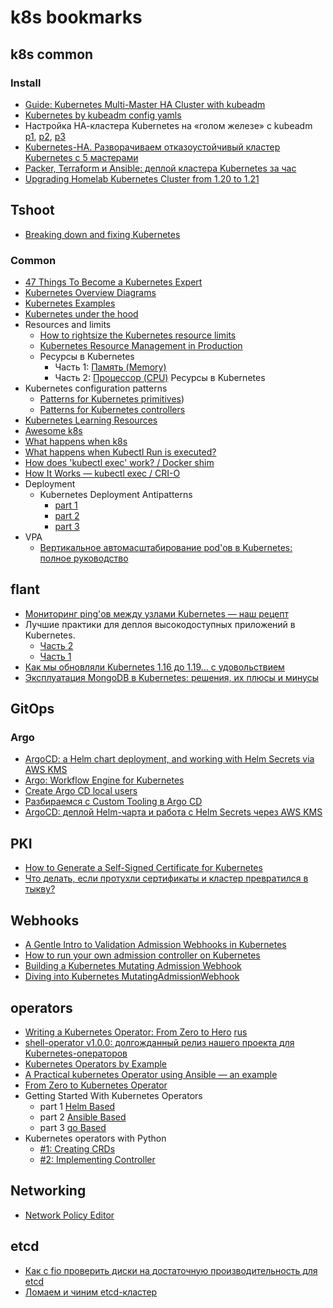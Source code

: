 # k8s bookmarks

## k8s common

### Install

- [Guide: Kubernetes Multi-Master HA Cluster with kubeadm](https://tansanrao.com/kubernetes-ha-cluster-with-kubeadm/)
- [Kubernetes by kubeadm config yamls](https://medium.com/@kosta709/kubernetes-by-kubeadm-config-yamls-94e2ee11244)
- Настройка НА-кластера Kubernetes на «голом железе» с kubeadm [p1](https://habr.com/ru/company/southbridge/blog/439562/), [p2](https://habr.com/ru/company/southbridge/blog/443110/), [p3](https://habr.com/ru/company/southbridge/blog/443658/)
- [Kubernetes-HA. Разворачиваем отказоустойчивый кластер Kubernetes c 5 мастерами](https://habr.com/ru/post/358264/)
- [Packer, Terraform и Ansible: деплой кластера Kubernetes за час](https://habr.com/ru/company/croc/blog/492616/)
- [Upgrading Homelab Kubernetes Cluster from 1.20 to 1.21](https://www.lisenet.com/2021/upgrading-homelab-kubernetes-cluster-from-1-20-to-1-21/)

## Tshoot

- [Breaking down and fixing Kubernetes](https://itnext.io/breaking-down-and-fixing-kubernetes-4df2f22f87c3)

### Common

- [47 Things To Become a Kubernetes Expert](https://ymmt2005.hatenablog.com/entry/k8s-things)
- [Kubernetes Overview Diagrams](https://brennerm.github.io/posts/kubernetes-overview-diagrams.html)
- [Kubernetes Examples](https://github.com/ContainerSolutions/kubernetes-examples)
- [Kubernetes under the hood](https://github.com/mvallim/kubernetes-under-the-hood)
- Resources and limits
  - [How to rightsize the Kubernetes resource limits](https://sysdig.com/blog/kubernetes-resource-limits/)
  - [Kubernetes Resource Management in Production](https://itnext.io/kubernetes-resource-management-in-production-d5382c904ed1)
  - Ресурсы в Kubernetes
    - Часть 1: [Память (Memory)](https://ealebed.github.io/posts/2019/%D1%80%D0%B5%D1%81%D1%83%D1%80%D1%81%D1%8B-%D0%B2-kubernetes-%D1%87%D0%B0%D1%81%D1%82%D1%8C-1-memory/)
    - Часть 2: [Процессор (CPU)](https://ealebed.github.io/posts/2019/%D1%80%D0%B5%D1%81%D1%83%D1%80%D1%81%D1%8B-%D0%B2-kubernetes-%D1%87%D0%B0%D1%81%D1%82%D1%8C-2-cpu/)
    Ресурсы в Kubernetes
- Kubernetes configuration patterns
  - [Patterns for Kubernetes primitives](https://developers.redhat.com/blog/2021/04/28/kubernetes-configuration-patterns-part-1-patterns-for-kubernetes-primitives#configuration_with_secrets))
  - [Patterns for Kubernetes controllers](https://developers.redhat.com/blog/2021/05/05/kubernetes-configuration-patterns-part-2-patterns-for-kubernetes-controllers#configuration_with_central_configmaps)
- [Kubernetes Learning Resources](https://docs.google.com/spreadsheets/d/10NltoF_6y3mBwUzQ4bcQLQfCE1BWSgUDcJXy-Qp2JEU/edit#gid=0)
- [Awesome k8s](https://github.com/ramitsurana/awesome-kubernetes)
- [What happens when k8s](https://github.com/jamiehannaford/what-happens-when-k8s)
- [What happens when Kubectl Run is executed?](https://link.medium.com/dsrKX2mvKhb)
- [How does 'kubectl exec' work? / Docker shim](https://erkanerol.github.io/post/how-kubectl-exec-works/)
- [How It Works — kubectl exec / CRI-O](https://itnext.io/how-it-works-kubectl-exec-e31325daa910)
- Deployment
  - Kubernetes Deployment Antipatterns
    - [part 1](https://medium.com/containers-101/kubernetes-deployment-antipatterns-part-1-9e7b54a08b9)
    - [part 2](https://medium.com/containers-101/kubernetes-deployment-antipatterns-part-2-2af25a710bc0)
    - [part 3](https://medium.com/containers-101/kubernetes-deployment-antipatterns-part-3-dfbdd2fd3292)
- VPA
  - [Вертикальное автомасштабирование pod'ов в Kubernetes: полное руководство](https://habr.com/ru/company/flant/blog/541642/)

## flant

- [Мониторинг ping'ов между узлами Kubernetes — наш рецепт](https://habr.com/ru/company/flant/blog/442798/)
- Лучшие практики для деплоя высокодоступных приложений в Kubernetes.
  - [Часть 2](https://habr.com/ru/company/flant/blog/549464/)
  - [Часть 1](https://habr.com/ru/company/flant/blog/545204/)
- [Как мы обновляли Kubernetes 1.16 до 1.19… с удовольствием](https://habr.com/ru/company/flant/blog/545724/)
- [Эксплуатация MongoDB в Kubernetes: решения, их плюсы и минусы](https://habr.com/ru/company/flant/blog/549040/)

## GitOps

### Argo

- [ArgoCD: a Helm chart deployment, and working with Helm Secrets via AWS KMS](https://itnext.io/argocd-a-helm-chart-deployment-and-working-with-helm-secrets-via-aws-kms-96509bfc5eb3)
- [Argo: Workflow Engine for Kubernetes](https://itnext.io/argo-workflow-engine-for-kubernetes-7ae81eda1cc5)
- [Create Argo CD local users](https://faun.pub/create-argo-cd-local-users-9e830db3763f?_branch_match_id=837017562568107773)
- [Разбираемся с Custom Tooling в Argo CD](https://habr.com/ru/post/517966/)
- [ArgoCD: деплой Helm-чарта и работа с Helm Secrets через AWS KMS](https://devsday.ru/blog/details/27843)

## PKI

- [How to Generate a Self-Signed Certificate for Kubernetes](https://phoenixnap.com/kb/kubernetes-ssl-certificates)
- [Что делать, если протухли сертификаты и кластер превратился в тыкву?](https://habr.com/ru/company/southbridge/blog/465733/)

## Webhooks

- [A Gentle Intro to Validation Admission Webhooks in Kubernetes](https://blog.container-solutions.com/a-gentle-intro-to-validation-admission-webhooks-in-kubernetes)
- [How to run your own admission controller on Kubernetes](https://blog.nillsf.com/index.php/2020/12/03/how-to-run-your-own-admission-controller-on-kubernetes/)
- [Building a Kubernetes Mutating Admission Webhook](https://didil.medium.com/building-a-kubernetes-mutating-admission-webhook-7e48729523ed)
- [Diving into Kubernetes MutatingAdmissionWebhook](https://medium.com/ibm-cloud/diving-into-kubernetes-mutatingadmissionwebhook-6ef3c5695f74)

## operators

- [Writing a Kubernetes Operator: From Zero to Hero](https://anupamgogoi.medium.com/writing-a-kubernetes-operator-from-zero-to-hero-8ca5dc2462b7) [rus](https://habr.com/ru/company/southbridge/blog/556860/?utm_source=habrahabr&utm_medium=rss&utm_campaign=556860)
- [shell-operator v1.0.0: долгожданный релиз нашего проекта для Kubernetes-операторов](https://habr.com/ru/company/flant/blog/551456/)
- [Kubernetes Operators by Example](https://codeburst.io/kubernetes-operators-by-example-99a77ea4ac43)
- [A Practical kubernetes Operator using Ansible — an example](https://itnext.io/a-practical-kubernetes-operator-using-ansible-an-example-d3a9d3674d5b)
- [From Zero to Kubernetes Operator](https://medium.com/@victorpaulo/from-zero-to-kubernetes-operator-dd06436b9d89)
- Getting Started With Kubernetes Operators
  - part 1 [Helm Based](https://www.velotio.com/engineering-blog/getting-started-with-kubernetes-operators-helm-based-part-1)
  - part 2 [Ansible Based](https://www.velotio.com/engineering-blog/getting-started-with-kubernetes-operators-ansible-based-part-2)
  - part 3 [go Based](https://www.velotio.com/engineering-blog/getting-started-with-kubernetes-operators-golang-based-part-3)
- Kubernetes operators with Python
  - [#1: Creating CRDs](https://brennerm.github.io/posts/k8s-operators-with-python-part-1.html)
  - [#2: Implementing Controller](https://brennerm.github.io/posts/k8s-operators-with-python-part-2.html)

## Networking

- [Network Policy Editor](https://editor.cilium.io/)

## etcd

- [Как с fio проверить диски на достаточную производительность для etcd](https://habr.com/ru/company/flant/blog/505100/)
- [Ломаем и чиним etcd-кластер](https://habr.com/ru/post/544390/)
